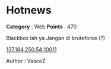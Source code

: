 # Hotnews

**Category** : Web
**Points** : 470

Blackbox lah ya
Jangan di bruteforce (?)

[137.184.250.54:10011](http://137.184.250.54:10011/)

Author : VascoZ



